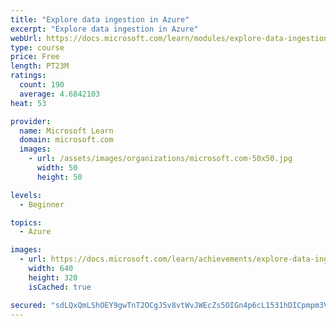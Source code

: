 ```yaml
---
title: "Explore data ingestion in Azure"
excerpt: "Explore data ingestion in Azure"
webUrl: https://docs.microsoft.com/learn/modules/explore-data-ingestion-azure/
type: course
price: Free
length: PT23M
ratings:
  count: 190
  average: 4.6842103
heat: 53

provider:
  name: Microsoft Learn
  domain: microsoft.com
  images:
    - url: /assets/images/organizations/microsoft.com-50x50.jpg
      width: 50
      height: 50

levels:
  - Beginner

topics:
  - Azure

images:
  - url: https://docs.microsoft.com/learn/achievements/explore-data-ingestion-azure-social.png
    width: 640
    height: 320
    isCached: true

secured: "sdLQxQmLShOEY9gwTnT2OCgJ5v8vtWvJWEcZs5OIGn4p6cL1531hDICpmpm3VOPM1v70UXRvitfzqWjSG177LkZxO8fc+fCKBqN25GI9b5NVMPLmatkbOpZyREKfbknctXL3/SlRaJm1pb66qdUdBaq+gowpvsJeYj+oYEBeMj5tSslpR122z09fh1ZMrYyhNSWmu1LKpvjh2pi3q0Q4fqSINm0O7kdQ39bs2fIYMO+pe2oSP6DkoKAExhYB1JIu2+uR/I/dlh1hwEBQReePfGUnQE8KiimX9VJsAz+F0YwBx235+/7Op6vViKZRhMvaLGhGxgH/Sh2VdI+RKijoozRD90+OZO4GOjofxEPueLn4iJZ5buhdOx/ymjqkOYlFWVMtEqanhy17DRm6pdS9Ljr+afMB/Hr6TgDWy7YZ+1g=;8GRAfbNft341qyzWmyZeXA=="
---
```


